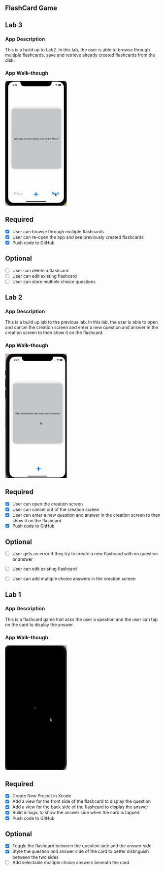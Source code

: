 ## FlashCard Game


## Lab 3

### App Description
This is a build up to Lab2. In this lab, the user is able to browse through 
multiple flashcards, save and retrieve already created flashcards from the disk.

### App Walk-though

<img src="https://github.com/Kdarfour/Lab1/blob/main/Lab3gif.gif" width=200><br>


## Required
- [x] User can browse through multiple flashcards
- [x] User can re-open the app and see previously created flashcards
- [x] Push code to GitHub
## Optional
- [ ] User can delete a flashcard
- [ ] User can edit existing flashcard
- [ ] User can store multiple choice questions

## Lab 2

### App Description
This is a build up lab to the previous lab, In this lab, the user is able to open and cancel the creation screen and enter a new question and answer in the creation screen to then show it on the flashcard.

### App Walk-though

<img src="https://github.com/Kdarfour/Lab1/raw/main/Lab2gif.gif" width=200><br>

## Required

- [x] User can open the creation screen
- [x] User can cancel out of the creation screen
- [x] User can enter a new question and answer in the creation screen to then show it on the flashcard
- [x] Push code to GitHub
## Optional
- [ ] User gets an error if they try to create a new flashcard with no question or answer
- [ ] User can edit existing flashcard
- [ ] User can add multiple choice answers in the creation screen


## Lab 1

### App Description
This is a flashcard game that asks the user a question and the user can tap on the card to display the answer.

### App Walk-though

<img src="https://github.com/Kdarfour/Lab1/raw/main/Lab1gif.gif" width=200><br>


## Required
- [x] Create New Project in Xcode
- [x] Add a view for the front side of the flashcard to display the question
- [x] Add a view for the back side of the flashcard to display the answer
- [x] Build in logic to show the answer side when the card is tapped
- [x] Push code to GitHub
## Optional
- [x] Toggle the flashcard between the question side and the answer side
- [x] Style the question and answer side of the card to better distinguish between the two sides
- [ ] Add selectable multiple choice answers beneath the card
